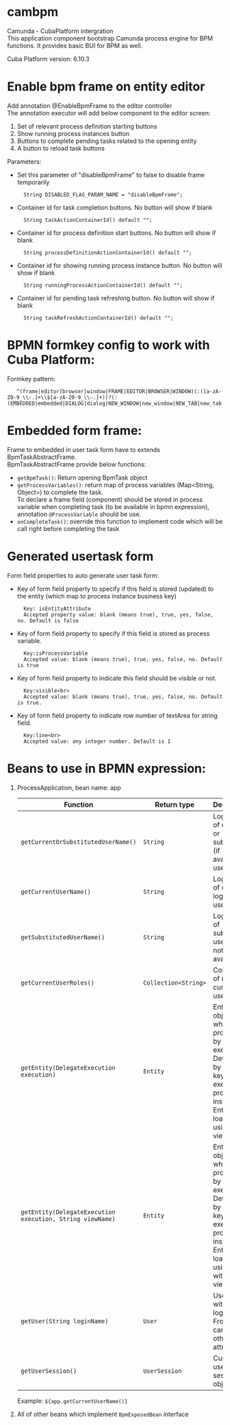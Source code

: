 cambpm
==========
Camunda - CubaPlatform intergration  
This application component bootstrap Camunda process engine for BPM functions.
It provides basic BUI for BPM as well.

Cuba Platform version: 6.10.3

# Enable bpm frame on entity editor
Add annotation @EnableBpmFrame to the editor controller  
The annotation executor will add below component to the editor screen:

1. Set of relevant process definition starting buttons
2. Show running process instances button
3. Buttons to complete pending tasks related to the opening entity
3. A button to reload task buttons
  
Parameters: 

* Set this parameter of "disableBpmFrame" to false to disable frame temporarily

        String DISABLED_FLAG_PARAM_NAME = "disableBpmFrame";

* Container id for task completion buttons. No button will show if blank

        String taskActionContainerId() default "";

* Container id for process definition start buttons. No button will show if blank

        String processDefinitionActionContainerId() default "";

* Container id for showing running process instance button. No button will show if blank

        String runningProcessActionContainerId() default "";

* Container id for pending task refreshing button. No button will show if blank

        String taskRefreshActionContainerId() default "";
      
# BPMN formkey config to work with Cuba Platform:
Formkey pattern:  

       ^(frame|editor|browser|window|FRAME|EDITOR|BROWSER|WINDOW)(:([a-zA-Z0-9_\\-.]+\\$[a-zA-Z0-9_\\-.]+))?(:(EMBEDDED|embedded|DIALOG|dialog|NEW_WINDOW|new_window|NEW_TAB|new_tab|THIS_TAB|this_tab))?

# Embedded form frame:
Frame to embedded in user task form have to extends BpmTaskAbstractFrame.  
BpmTaskAbstractFrame provide below functions: 
 
* `getBpmTask()`: Return opening BpmTask object
* `getProcessVariables()`: return map of process variables (Map<String, Object>) to complete the task.  
To declare a frame field (component) should be stored in process variable when completing task
 (to be available in bpmn expression), annotation `@ProcessVariable` should be use.
* `onCompleteTask()`: override this function to implement code which will be call right before completing the task

# Generated usertask form
Form field properties to auto generate user task form:

* Key of form field property to specify if this field is stored (updated) to the entity (which map to process instance business key)

        Key: isEntityAttribute
        Accepted property value: blank (means true), true, yes, false, no. Default is false

* Key of form field property to specify if this field is stored as process variable. <br>

        Key:isProcessVariable
        Accepted value: blank (means true), true, yes, false, no. Default is true

* Key of form field property to indicate this field should be visible or not.<br>

        Key:visible<br>
        Accepted value: blank (means true), true, yes, false, no. Default is true.

* Key of form field property to indicate row number of textArea for string field.<br>
    
        Key:line<br>
        Accepted value: any integer number. Default is 1
      
# Beans to use in BPMN expression:
1. ProcessApplication, bean name: app

    |Function|Return type|Description|
    |---|---|---|
    |`getCurrentOrSubstitutedUserName()`|`String`|Login name of current or substituted (if available) user|
    |`getCurrentUserName()`|`String`|Login name of current logged in user|
    |`getSubstitutedUserName()`|`String`|Login name of substituted user. Null if not available|
    |`getCurrentUserRoles()`|`Collection<String>`|Collection of roles current user has|
    |`getEntity(DelegateExecution execution)`|`Entity`|Entity object which is processing by execution. Determine by business key of executing process instance. Entity loaded using _local view|
    |`getEntity(DelegateExecution execution, String viewName)`|`Entity`|Entity object which is processing by execution. Determine by business key of executing process instance. Entity loaded using view with given view name|
    |`getUser(String loginName)`|`User`|User object with given login name. From this, can get other user attributes|
    |`getUserSession()`|`UserSession`|Current user session object|
    
    Example: `${app.getCurrentUserName()}`

2. All of other beans which implement `BpmExposedBean` interface



